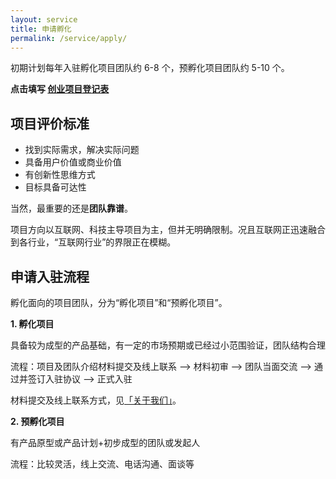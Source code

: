 ```yaml
---
layout: service
title: 申请孵化
permalink: /service/apply/
---
```


初期计划每年入驻孵化项目团队约 6-8 个，预孵化项目团队约 5-10 个。

**点击填写 [创业项目登记表](https://jinshuju.net/f/XnVejJ)**

## 项目评价标准

* 找到实际需求，解决实际问题
* 具备用户价值或商业价值
* 有创新性思维方式
* 目标具备可达性

当然，最重要的还是**团队靠谱**。

项目方向以互联网、科技主导项目为主，但并无明确限制。况且互联网正迅速融合到各行业，“互联网行业”的界限正在模糊。

 

## 申请入驻流程

孵化面向的项目团队，分为“孵化项目”和“预孵化项目”。

**1. 孵化项目**

具备较为成型的产品基础，有一定的市场预期或已经过小范围验证，团队结构合理

流程：项目及团队介绍材料提交及线上联系 –> 材料初审 –> 团队当面交流 –> 通过并签订入驻协议 –> 正式入驻

材料提交及线上联系方式，见[「关于我们」](/about/)。

**2. 预孵化项目**

有产品原型或产品计划+初步成型的团队或发起人

流程：比较灵活，线上交流、电话沟通、面谈等

